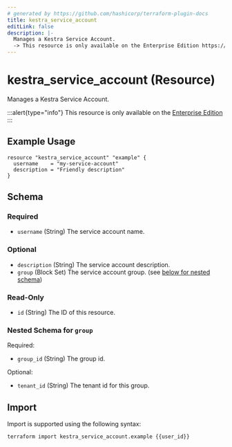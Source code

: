 ```yaml
---
# generated by https://github.com/hashicorp/terraform-plugin-docs
title: kestra_service_account
editLink: false
description: |-
  Manages a Kestra Service Account.
  -> This resource is only available on the Enterprise Edition https://kestra.io/enterprise
---
```


# kestra_service_account (Resource)

Manages a Kestra Service Account.

:::alert{type="info"}
This resource is only available on the [Enterprise Edition](https://kestra.io/enterprise)
:::

## Example Usage

```hcl
resource "kestra_service_account" "example" {
  username    = "my-service-account"
  description = "Friendly description"
}
```

<!-- schema generated by tfplugindocs -->
## Schema

### Required

- `username` (String) The service account name.

### Optional

- `description` (String) The service account description.
- `group` (Block Set) The service account group. (see [below for nested schema](#nestedblock--group))

### Read-Only

- `id` (String) The ID of this resource.

<a id="nestedblock--group"></a>
### Nested Schema for `group`

Required:

- `group_id` (String) The group id.

Optional:

- `tenant_id` (String) The tenant id for this group.

## Import

Import is supported using the following syntax:

```shell
terraform import kestra_service_account.example {{user_id}}
```
